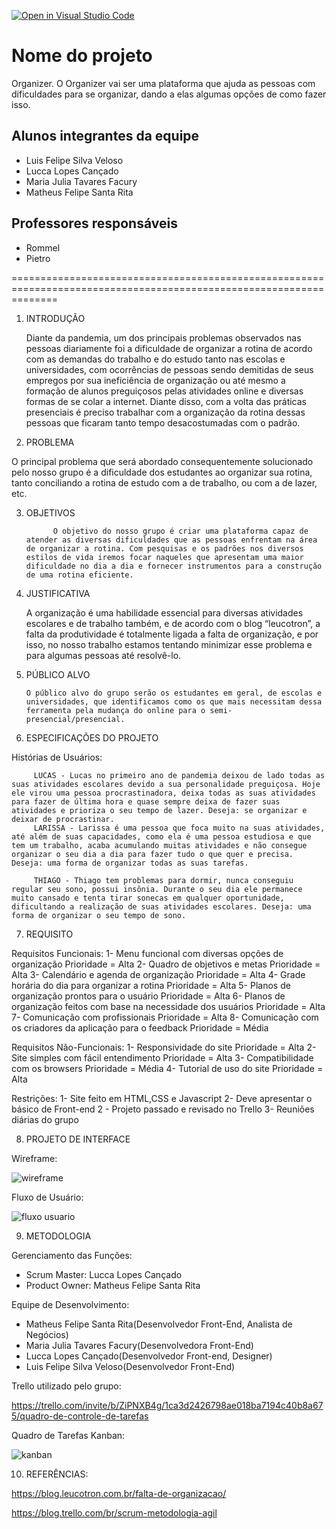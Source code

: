 [![Open in Visual Studio Code](https://classroom.github.com/assets/open-in-vscode-c66648af7eb3fe8bc4f294546bfd86ef473780cde1dea487d3c4ff354943c9ae.svg)](https://classroom.github.com/online_ide?assignment_repo_id=7738961&assignment_repo_type=AssignmentRepo)
# Nome do projeto
Organizer.
O Organizer vai ser uma plataforma que ajuda as pessoas com dificuldades para se organizar, dando a elas algumas opções de como fazer isso.

## Alunos integrantes da equipe

* Luis Felipe Silva Veloso
* Lucca Lopes Cançado
* Maria Julia Tavares Facury
* Matheus Felipe Santa Rita

## Professores responsáveis

* Rommel 
* Pietro


====================================================================================================================

1. INTRODUÇÃO

    Diante da pandemia, um dos principais problemas observados nas pessoas diariamente foi a dificuldade de organizar a rotina de acordo com as demandas do trabalho e do estudo tanto nas escolas e universidades, com ocorrências de pessoas sendo demitidas de seus empregos por sua ineficiência de organização ou até mesmo a formação de alunos preguiçosos pelas atividades online e diversas formas de se colar a internet. Diante disso, com a volta das práticas presenciais é preciso trabalhar com a organização da rotina dessas pessoas que ficaram tanto tempo desacostumadas com o padrão.

2. PROBLEMA
     
O  principal problema que será abordado consequentemente solucionado pelo nosso grupo é a dificuldade dos estudantes ao organizar sua rotina, tanto conciliando a rotina de estudo com a de trabalho, ou com a de lazer, etc.

3. OBJETIVOS
 
             O objetivo do nosso grupo é criar uma plataforma capaz de atender as diversas dificuldades que as pessoas enfrentam na área de organizar a rotina. Com pesquisas e os padrões nos diversos estilos de vida iremos focar naqueles que apresentam uma maior dificuldade no dia a dia e fornecer instrumentos para a construção de uma rotina eficiente.


4. JUSTIFICATIVA
 
    A organização é uma habilidade essencial para diversas atividades escolares e de trabalho também, e de acordo com o blog “leucotron”, a falta da produtividade é totalmente ligada a falta de organização, e por isso, no nosso trabalho estamos tentando minimizar esse problema e para algumas pessoas até resolvê-lo.

5. PÚBLICO ALVO
   
       O público alvo do grupo serão os estudantes em geral, de escolas e universidades, que identificamos como os que mais necessitam dessa ferramenta pela mudança do online para o semi-presencial/presencial.
       
6. ESPECIFICAÇÕES DO PROJETO
   

Histórias de Usuários:

         LUCAS - Lucas no primeiro ano de pandemia deixou de lado todas as suas atividades escolares devido a sua personalidade preguiçosa. Hoje ele virou uma pessoa procrastinadora, deixa todas as suas atividades para fazer de última hora e quase sempre deixa de fazer suas atividades e prioriza o seu tempo de lazer. Deseja: se organizar e deixar de procrastinar.
         LARISSA - Larissa é uma pessoa que foca muito na suas atividades, até além de suas capacidades, como ela é uma pessoa estudiosa e que tem um trabalho, acaba acumulando muitas atividades e não consegue organizar o seu dia a dia para fazer tudo o que quer e precisa. Deseja: uma forma de organizar todas as suas tarefas.
         
         THIAGO - Thiago tem problemas para dormir, nunca conseguiu regular seu sono, possui insônia. Durante o seu dia ele permanece muito cansado e tenta tirar sonecas em qualquer oportunidade, dificultando a realização de suas atividades escolares. Deseja: uma forma de organizar o seu tempo de sono.


7. REQUISITO
   

 Requisitos Funcionais:
1- Menu funcional com diversas opções de organização Prioridade = Alta
2- Quadro de objetivos e metas Prioridade = Alta
3- Calendário e agenda de organização Prioridade = Alta
4- Grade horária do dia para organizar a rotina Prioridade = Alta
5- Planos de organização prontos para o usuário Prioridade = Alta 
6- Planos de organização feitos com base na necessidade dos usuários Prioridade = Alta
7- Comunicação com profissionais Prioridade = Alta
8- Comunicação com os criadores da aplicação para o feedback Prioridade = Média

Requisitos Não-Funcionais:
1- Responsividade do site Prioridade = Alta
2- Site simples com fácil entendimento Prioridade = Alta
3- Compatibilidade com os browsers Prioridade = Média
4- Tutorial de uso do site Prioridade = Alta

Restrições:
1- Site feito em HTML,CSS e Javascript
2- Deve apresentar o básico de Front-end
2 - Projeto passado e revisado no Trello
3- Reuniões diárias do grupo

8. PROJETO DE INTERFACE

Wireframe:

![wireframe](https://user-images.githubusercontent.com/104526449/165858162-bfec7d80-ba5d-40b3-a919-a8d20a0c62ad.png)

Fluxo de Usuário:


![fluxo usuario](https://user-images.githubusercontent.com/104526449/165858387-abc283cd-6822-4a07-adbe-ab344573187e.png)


9. METODOLOGIA

Gerenciamento das Funções:

- Scrum Master: Lucca Lopes Cançado
- Product Owner: Matheus Felipe Santa Rita 

Equipe de Desenvolvimento:

- Matheus Felipe Santa Rita(Desenvolvedor Front-End, Analista de Negócios)
- Maria Julia Tavares Facury(Desenvolvedora Front-End)
- Lucca Lopes Cançado(Desenvolvedor Front-end, Designer)
- Luis Felipe Silva Veloso(Desenvolvedor Front-End)

Trello utilizado pelo grupo: 

https://trello.com/invite/b/ZiPNXB4g/1ca3d2426798ae018ba7194c40b8a675/quadro-de-controle-de-tarefas

Quadro de Tarefas Kanban:


![kanban](https://user-images.githubusercontent.com/104526449/165859148-f62470d9-2211-4955-921f-392882992e57.png)

10. REFERÊNCIAS:


https://blog.leucotron.com.br/falta-de-organizacao/

https://blog.trello.com/br/scrum-metodologia-agil



